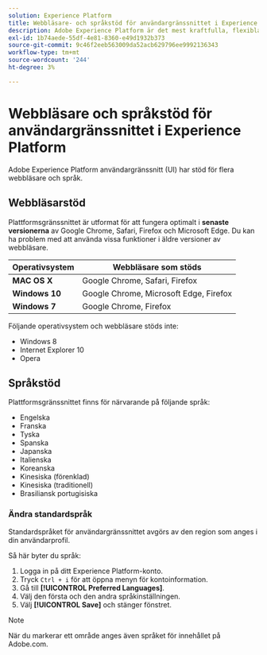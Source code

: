 ```yaml
---
solution: Experience Platform
title: Webbläsare- och språkstöd för användargränssnittet i Experience Platform
description: Adobe Experience Platform är det mest kraftfulla, flexibla och öppna systemet på marknaden för att bygga och hantera kompletta lösningar som ger en bättre kundupplevelse. Med Experience Platform kan organisationer centralisera och standardisera kunddata och innehåll från alla system och tillämpa datavetenskap och maskininlärning för att dramatiskt förbättra utformningen och leveransen av avancerade, personaliserade upplevelser.
exl-id: 1b74aede-55df-4e81-8360-e49d1932b373
source-git-commit: 9c46f2eeb563009da52acb629796ee9992136343
workflow-type: tm+mt
source-wordcount: '244'
ht-degree: 3%

---
```


# Webbläsare och språkstöd för användargränssnittet i Experience Platform

Adobe Experience Platform användargränssnitt (UI) har stöd för flera webbläsare och språk.

## Webbläsarstöd

Plattformsgränssnittet är utformat för att fungera optimalt i **senaste versionerna** av Google Chrome, Safari, Firefox och Microsoft Edge. Du kan ha problem med att använda vissa funktioner i äldre versioner av webbläsare.

| Operativsystem | Webbläsare som stöds |
|---|---|
| **MAC OS X** | Google Chrome, Safari, Firefox |
| **Windows 10** | Google Chrome, Microsoft Edge, Firefox |
| **Windows 7** | Google Chrome, Firefox |

Följande operativsystem och webbläsare stöds inte:

* Windows 8
* Internet Explorer 10
* Opera

## Språkstöd

Plattformsgränssnittet finns för närvarande på följande språk:

* Engelska
* Franska
* Tyska
* Spanska
* Japanska
* Italienska
* Koreanska
* Kinesiska (förenklad)
* Kinesiska (traditionell)
* Brasiliansk portugisiska

### Ändra standardspråk

Standardspråket för användargränssnittet avgörs av den region som anges i din användarprofil.

Så här byter du språk:

1. Logga in på ditt Experience Platform-konto.
1. Tryck `Ctrl + i` för att öppna menyn för kontoinformation.
1. Gå till **[!UICONTROL Preferred Languages]**.
1. Välj den första och den andra språkinställningen.
1. Välj **[!UICONTROL Save]** och stänger fönstret.

>[!NOTE]
>
> När du markerar ett område anges även språket för innehållet på Adobe.com.
